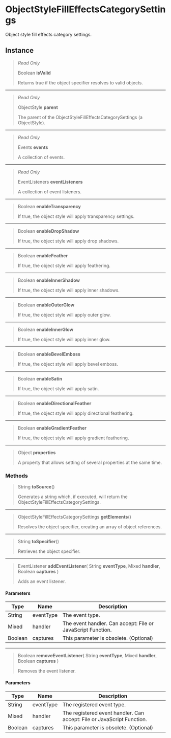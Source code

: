 # ObjectStyleFillEffectsCategorySettings
Object style fill effects category settings.

## Instance
> *Read Only* 
> 
> Boolean **isValid** 
>
> Returns true if the object specifier resolves to valid objects.
*** 
> *Read Only* 
> 
> ObjectStyle **parent** 
>
> The parent of the ObjectStyleFillEffectsCategorySettings (a ObjectStyle).
*** 
> *Read Only* 
> 
> Events **events** 
>
> A collection of events.
*** 
> *Read Only* 
> 
> EventListeners **eventListeners** 
>
> A collection of event listeners.
*** 
> Boolean **enableTransparency** 
>
> If true, the object style will apply transparency settings.
*** 
> Boolean **enableDropShadow** 
>
> If true, the object style will apply drop shadows.
*** 
> Boolean **enableFeather** 
>
> If true, the object style will apply feathering.
*** 
> Boolean **enableInnerShadow** 
>
> If true, the object style will apply inner shadows.
*** 
> Boolean **enableOuterGlow** 
>
> If true, the object style will apply outer glow.
*** 
> Boolean **enableInnerGlow** 
>
> If true, the object style will apply inner glow.
*** 
> Boolean **enableBevelEmboss** 
>
> If true, the object style will apply bevel emboss.
*** 
> Boolean **enableSatin** 
>
> If true, the object style will apply satin.
*** 
> Boolean **enableDirectionalFeather** 
>
> If true, the object style will apply directional feathering.
*** 
> Boolean **enableGradientFeather** 
>
> If true, the object style will apply gradient feathering.
*** 
> Object **properties** 
>
> A property that allows setting of several properties at the same time.

### Methods
> String **toSource**()
> 
> Generates a string which, if executed, will return the ObjectStyleFillEffectsCategorySettings.
*** 
> ObjectStyleFillEffectsCategorySettings **getElements**()
> 
> Resolves the object specifier, creating an array of object references.
*** 
> String **toSpecifier**()
> 
> Retrieves the object specifier.
*** 
> EventListener **addEventListener**( String **eventType**, Mixed **handler**, Boolean **captures** )
> 
> Adds an event listener.
#### Parameters
| Type | Name | Description |
|---|---|---|
| String | eventType | The event type. |
| Mixed | handler | The event handler. Can accept: File or JavaScript Function. |
| Boolean | captures | This parameter is obsolete. (Optional) |

*** 
> Boolean **removeEventListener**( String **eventType**, Mixed **handler**, Boolean **captures** )
> 
> Removes the event listener.
#### Parameters
| Type | Name | Description |
|---|---|---|
| String | eventType | The registered event type. |
| Mixed | handler | The registered event handler. Can accept: File or JavaScript Function. |
| Boolean | captures | This parameter is obsolete. (Optional) |


